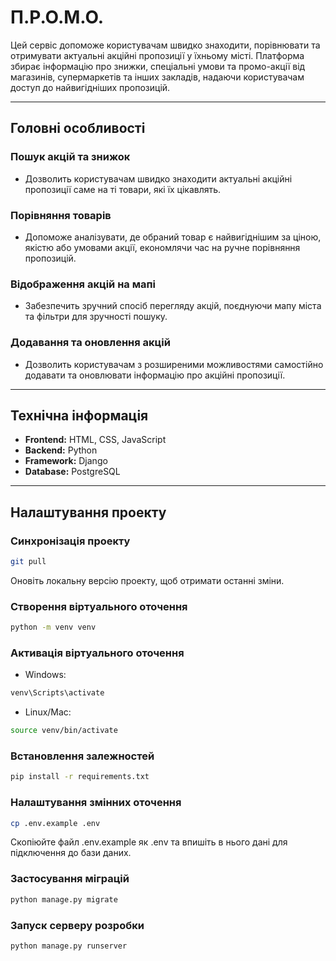 # П.Р.О.М.О.

Цей сервіс допоможе користувачам швидко знаходити, порівнювати та отримувати актуальні акційні пропозиції у їхньому місті.
Платформа збирає інформацію про знижки, спеціальні умови та промо-акції від магазинів, супермаркетів та інших закладів, надаючи користувачам доступ до найвигідніших пропозицій.

---

## Головні особливості

### **Пошук акцій та знижок**
- Дозволить користувачам швидко знаходити актуальні акційні пропозиції саме на ті товари, які їх цікавлять.

### **Порівняння товарів**
- Допоможе аналізувати, де обраний товар є найвигіднішим за ціною, якістю або умовами акції, економлячи час на ручне порівняння пропозицій.

### **Відображення акцій на мапі**
- Забезпечить зручний спосіб перегляду акцій, поєднуючи мапу міста та фільтри для зручності пошуку.

### **Додавання та оновлення акцій**
- Дозволить користувачам з розширеними можливостями самостійно додавати та оновлювати інформацію про акційні пропозиції.

---

## Технічна інформація

- **Frontend:** HTML, CSS, JavaScript
- **Backend:** Python
- **Framework:** Django
- **Database:** PostgreSQL

---

## Налаштування проекту

### **Синхронізація проекту**
```bash
git pull
```
Оновіть локальну версію проекту, щоб отримати останні зміни.

### **Створення віртуального оточення**
```bash
python -m venv venv
```

### **Активація віртуального оточення**
- Windows:
```bash
venv\Scripts\activate
```
- Linux/Mac:
```bash
source venv/bin/activate
```

### **Встановлення залежностей**
```bash
pip install -r requirements.txt
```

### **Налаштування змінних оточення**
```bash
cp .env.example .env
```
Скопіюйте файл .env.example як .env та впишіть в нього дані для підключення до бази даних.

### **Застосування міграцій**
```bash
python manage.py migrate
```

### **Запуск серверу розробки**
```bash
python manage.py runserver
```
